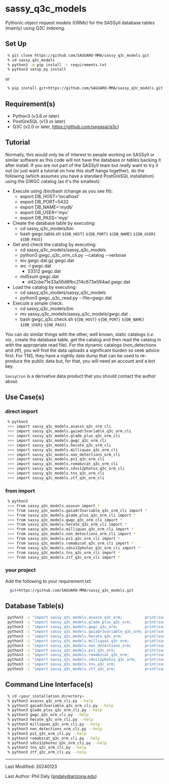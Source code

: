 # sassy_q3c_models

Pythonic object request models (ORMs) for the SASSyII database tables (mainly) using Q3C indexing.


## Set Up

```bash
 % git clone https://github.com/SAGUARO-MMA/sassy_q3c_models.git
 % cd sassy_q3c_models
 % python3 -m pip install -r requirements.txt
 % python3 setup.py install
```

or

```bash
 % pip install git+https://github.com/SAGUARO-MMA/sassy_q3c_models.git
```


## Requirement(s)

 - Python3 (v3.6 or later)
 - PostGreSQL (v13 or later)
 - Q3C (v2.0 or later, https://github.com/segasai/q3c)

## Tutorial

Normally, this would only be of interest to people working on SASSyII or similar software as this 
code will not have the database or tables backing it after install. If you are not part of the SASSyII 
team but *really* want to try it out (or just want a tutorial on how this stuff hangs 
together), do the following (which assumes you have a standard PostGreSQL installation) using the GWGC 
catalog (as it's the smallest):

 - Execute using /bin/bash (change as you see fit):
   - export DB_HOST='localhost'
   - export DB_PORT=5432
   - export DB_NAME='mydb'
   - export DB_USER='myu'
   - export DB_PASS='myp'
 - Create the database table by executing:
   - cd sassy_q3c_models/bin
   - bash gwgc.table.sh `${DB_HOST}` `${DB_PORT}` `${DB_NAME}` `${DB_USER}` `${DB_PASS}`
 - Get and check the catalog by executing:
   - cd sassy_q3c_models/sassy_q3c_models
   - python3 gwgc_q3c_orm_cli.py --catalog --verbose
   - mv gwgc.dat.gz gwgc.dat
   - wc -l gwgc.dat
     - 53312 gwgc.dat
   - md5sum gwgc.dat
     - d42cbe71e33a56d8fbc214c673e594ad gwgc.dat
 - Load the catalog by executing:
   - cd sassy_q3c_models/sassy_q3c_models
   - python3 gwgc_q3c_read.py --file=gwgc.dat
 - Execute a simple check:
   - cd sassy_q3c_models/bin
   - mv sassy_q3c_models/sassy_q3c_models/gwgc.dat .
   - bash gwgc_q3c.check.sh `${DB_HOST}` `${DB_PORT}` `${DB_NAME}` `${DB_USER}` `${DB_PASS}`

You can do similar things with the other, well known, static catalogs (*i.e. viz.,* create the database
table, get the catalog and then read the catalog in with the appropriate read file). For the dynamic catalogs 
(non_detections and ztf), you will find the data uploads a significant burden so seek advice first.
For TNS, they have a nightly data dump that can be used to re-produce the public data but, for that,
you will need an account and a bot key.

`SassyCron` is a derivative data product that you should contact the author about.

## Use Case(s)

### direct import
```bash 
 % python3
 >>> import sassy_q3c_models.asassn_q3c_orm_cli
 >>> import sassy_q3c_models.gaiadr3variable_q3c_orm_cli
 >>> import sassy_q3c_models.glade_plus_q3c_orm_cli
 >>> import sassy_q3c_models.gwgc_q3c_orm_cli
 >>> import sassy_q3c_models.hecate_q3c_orm_cli
 >>> import sassy_q3c_models.milliquas_q3c_orm_cli
 >>> import sassy_q3c_models.non_detections_orm_cli
 >>> import sassy_q3c_models.ps1_q3c_orm_cli
 >>> import sassy_q3c_models.romabzcat_q3c_orm_cli
 >>> import sassy_q3c_models.sdss12photoz_q3c_orm_cli
 >>> import sassy_q3c_models.tns_q3c_orm_cli
 >>> import sassy_q3c_models.ztf_q3c_orm_cli
```

### from import

```bash 
 % python3
 >>> from sassy_q3c_models.asassn import *
 >>> from sassy_q3c_models.gaiadr3variable_q3c_orm_cli import *
 >>> from sassy_q3c_models.glade_plus_q3c_orm_cli import *
 >>> from sassy_q3c_models.gwgc_q3c_orm_cli import *
 >>> from sassy_q3c_models.hecate_q3c_orm_cli import *
 >>> from sassy_q3c_models.milliquas_q3c_orm_cli import *
 >>> from sassy_q3c_models.non_detections_orm_cli import *
 >>> from sassy_q3c_models.ps1_q3c_orm_cli import *
 >>> from sassy_q3c_models.romabzcat_q3c_orm_cli import *
 >>> from sassy_q3c_models.sdss12photoz_q3c_orm_cli import *
 >>> from sassy_q3c_models.tns_q3c_orm_cli import *
 >>> from sassy_q3c_models.ztf_q3c_orm_cli import *
```

### your project

Add the following to your requirement.txt:

```bash
  git+https://github.com/SAGUARO-MMA/sassy_q3c_models.git
```

## Database Table(s)

```bash
 python3 -c "import sassy_q3c_models.asassn_q3c_orm;          print(sassy_q3c_models.asassn_q3c_orm.__doc__)"
 python3 -c "import sassy_q3c_models.glade_plus_q3c_orm;      print(sassy_q3c_models.glade_plus_q3c_orm.__doc__)"
 python3 -c "import sassy_q3c_models.gwgc_q3c_orm;            print(sassy_q3c_models.gwgc_q3c_orm.__doc__)"
 python3 -c "import sassy_q3c_models.gaiadr3variable_q3c_orm; print(sassy_q3c_models.gaiadr3variable_q3c_orm.__doc__)"
 python3 -c "import sassy_q3c_models.hecate_q3c_orm;          print(sassy_q3c_models.hecate_q3c_orm.__doc__)"
 python3 -c "import sassy_q3c_models.milliquas_q3c_orm;       print(sassy_q3c_models.milliquas_q3c_orm.__doc__)"
 python3 -c "import sassy_q3c_models.non_detections_orm;      print(sassy_q3c_models.non_detections_orm.__doc__)"
 python3 -c "import sassy_q3c_models.ps1_q3c_orm;             print(sassy_q3c_models.ps1_q3c_orm.__doc__)"
 python3 -c "import sassy_q3c_models.romabzcat_q3c_orm;       print(sassy_q3c_models.romabzcat_q3c_orm.__doc__)"
 python3 -c "import sassy_q3c_models.sdss12photoz_q3c_orm;    print(sassy_q3c_models.sdss12photoz_q3c_orm.__doc__)"
 python3 -c "import sassy_q3c_models.tns_q3c_orm;             print(sassy_q3c_models.tns_q3c_orm.__doc__)"
 python3 -c "import sassy_q3c_models.ztf_q3c_orm;             print(sassy_q3c_models.ztf_q3c_orm.__doc__)"
```

## Command Line Interface(s)
 
```bash
 % cd <your_installation_directory>
 % python3 asassn_q3c_orm_cli.py --help
 % python3 gaiadr3variable_q3c_orm_cli.py --help
 % python3 glade_plus_q3c_orm_cli.py --help
 % python3 gwgc_q3c_orm_cli.py --help
 % python3 hecate_q3c_orm_cli.py --help
 % python3 milliquas_q3c_orm_cli.py --help
 % python3 non_detections_orm_cli.py --help
 % python3 ps1_q3c_orm_cli.py --help
 % python3 romabzcat_q3c_orm_cli.py --help
 % python3 sdss12photoz_q3c_orm_cli.py --help
 % python3 tns_q3c_orm_cli.py --help
 % python3 ztf_q3c_orm_cli.py --help
```

--------------------------------------

Last Modified: 20240123

Last Author: Phil Daly (pndaly@arizona.edu)

